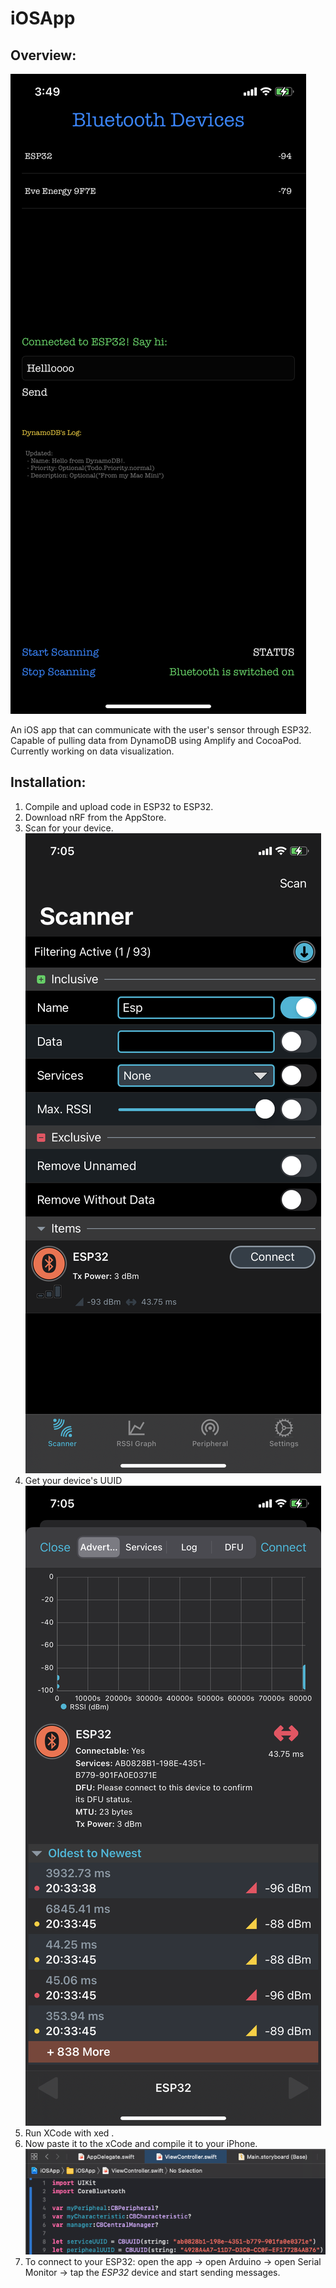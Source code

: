 # iOSApp

## Overview:
![alt text](https://raw.githubusercontent.com/AerospecApp/iOSApp/main/misc/Pictures/readme/progress1.png)

An iOS app that can communicate with the user's sensor through ESP32. Capable of pulling data from DynamoDB using Amplify and CocoaPod. Currently working on data visualization. 

## Installation:
1. Compile and upload code in ESP32 to ESP32.
2. Download nRF from the AppStore.
3. Scan for your device.
![alt text](https://raw.githubusercontent.com/AerospecApp/iOSApp/main/misc/Pictures/readme/nRF-1.png?token=AKSLPNJML5JJTP5YS4KJIXLADS7JA)
4. Get your device's UUID
![alt text](https://raw.githubusercontent.com/AerospecApp/iOSApp/main/misc/Pictures/readme/nRF-2.png?token=AKSLPNPS65RBVGV5WXK6VNLADS7LY)
5. Run XCode with xed .
5. Now paste it to the xCode and compile it to your iPhone.
![alt text](https://raw.githubusercontent.com/AerospecApp/iOSApp/main/misc/Pictures/readme/UUID.png?token=AKSLPNLJB6DP7KRTNIY3HKTADS7NA)
6. To connect to your ESP32:
  open the app -> open Arduino -> open Serial Monitor -> tap the *ESP32* device and start sending messages.
